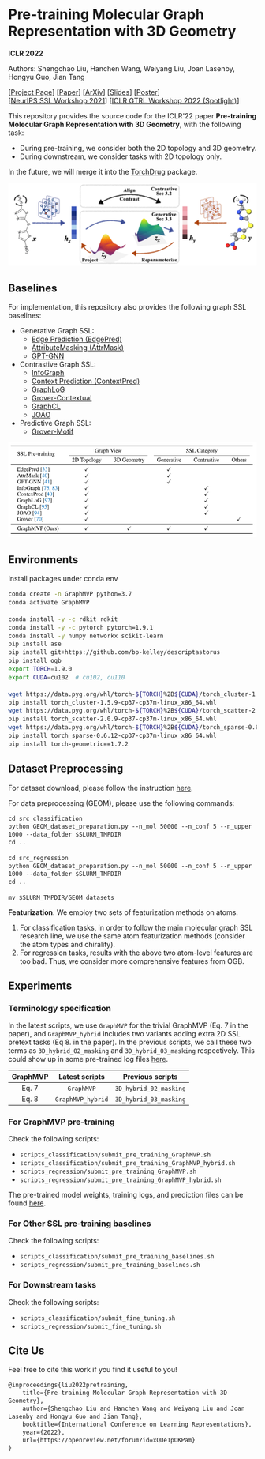# Pre-training Molecular Graph Representation with 3D Geometry

**ICLR 2022**

Authors: Shengchao Liu, Hanchen Wang, Weiyang Liu, Joan Lasenby, Hongyu Guo, Jian Tang

[[Project Page](https://chao1224.github.io/GraphMVP)]
[[Paper](https://openreview.net/forum?id=xQUe1pOKPam)]
[[ArXiv](https://arxiv.org/abs/2110.07728)]
[[Slides](https://drive.google.com/file/d/1-lDWtdgeEgTO009YVPzHK8f7yYbvQ1oY/view?usp=sharing)]
[[Poster](https://drive.google.com/file/d/1L_XrlgfmCmycfGf47Dt6nnaKpZtiqiN-/view?usp=sharing)]
<br>
[[NeurIPS SSL Workshop 2021](https://arxiv.org/abs/2110.07728)]
[[ICLR GTRL Workshop 2022 (Spotlight)](https://gt-rl.github.io/)]

This repository provides the source code for the ICLR'22 paper **Pre-training Molecular Graph Representation with 3D Geometry**, with the following task:
- During pre-training, we consider both the 2D topology and 3D geometry.
- During downstream, we consider tasks with 2D topology only.

In the future, we will merge it into the [TorchDrug](https://github.com/DeepGraphLearning/torchdrug) package.

<p align="center">
  <img src="fig/pipeline.png" /> 
</p>

## Baselines
For implementation, this repository also provides the following graph SSL baselines:
- Generative Graph SSL:
  - [Edge Prediction (EdgePred)](https://proceedings.neurips.cc/paper/2017/file/5dd9db5e033da9c6fb5ba83c7a7ebea9-Paper.pdf)
  - [AttributeMasking (AttrMask)](https://openreview.net/forum?id=HJlWWJSFDH)
  - [GPT-GNN](https://arxiv.org/abs/2006.15437)
- Contrastive Graph SSL:
  - [InfoGraph](https://openreview.net/pdf?id=r1lfF2NYvH)
  - [Context Prediction (ContextPred)](https://openreview.net/forum?id=HJlWWJSFDH)
  - [GraphLoG](http://proceedings.mlr.press/v139/xu21g/xu21g.pdf)
  - [Grover-Contextual](https://papers.nips.cc/paper/2020/hash/94aef38441efa3380a3bed3faf1f9d5d-Abstract.html)
  - [GraphCL](https://papers.nips.cc/paper/2020/file/3fe230348e9a12c13120749e3f9fa4cd-Paper.pdf)
  - [JOAO](https://arxiv.org/abs/2106.07594)
- Predictive Graph SSL:
  - [Grover-Motif](https://papers.nips.cc/paper/2020/hash/94aef38441efa3380a3bed3faf1f9d5d-Abstract.html)

<p align="center">
  <img src="fig/baselines.png" /> 
</p>

## Environments
Install packages under conda env
```bash
conda create -n GraphMVP python=3.7
conda activate GraphMVP

conda install -y -c rdkit rdkit
conda install -y -c pytorch pytorch=1.9.1
conda install -y numpy networkx scikit-learn
pip install ase
pip install git+https://github.com/bp-kelley/descriptastorus
pip install ogb
export TORCH=1.9.0
export CUDA=cu102  # cu102, cu110

wget https://data.pyg.org/whl/torch-${TORCH}%2B${CUDA}/torch_cluster-1.5.9-cp37-cp37m-linux_x86_64.whl
pip install torch_cluster-1.5.9-cp37-cp37m-linux_x86_64.whl
wget https://data.pyg.org/whl/torch-${TORCH}%2B${CUDA}/torch_scatter-2.0.9-cp37-cp37m-linux_x86_64.whl
pip install torch_scatter-2.0.9-cp37-cp37m-linux_x86_64.whl
wget https://data.pyg.org/whl/torch-${TORCH}%2B${CUDA}/torch_sparse-0.6.12-cp37-cp37m-linux_x86_64.whl
pip install torch_sparse-0.6.12-cp37-cp37m-linux_x86_64.whl
pip install torch-geometric==1.7.2
```

## Dataset Preprocessing

For dataset download, please follow the instruction [here](https://github.com/chao1224/GraphMVP/datasets).

For data preprocessing (GEOM), please use the following commands:
```
cd src_classification
python GEOM_dataset_preparation.py --n_mol 50000 --n_conf 5 --n_upper 1000 --data_folder $SLURM_TMPDIR
cd ..

cd src_regression
python GEOM_dataset_preparation.py --n_mol 50000 --n_conf 5 --n_upper 1000 --data_folder $SLURM_TMPDIR
cd ..

mv $SLURM_TMPDIR/GEOM datasets
```

**Featurization**. We employ two sets of featurization methods on atoms.
1. For classification tasks, in order to follow the main molecular graph SSL research line, we use the same atom featurization methods (consider the atom types and chirality).
2. For regression tasks, results with the above two atom-level features are too bad. Thus, we consider more comprehensive features from OGB.

## Experiments

### Terminology specification

In the latest scripts, we use `GraphMVP` for the trivial GraphMVP (Eq. 7 in the paper), and `GraphMVP_hybrid` includes two variants adding extra 2D SSL pretext tasks (Eq 8. in the paper).
In the previous scripts, we call these two terms as `3D_hybrid_02_masking` and `3D_hybrid_03_masking` respectively.
This could show up in some pre-trained log files [here](https://drive.google.com/drive/folders/1uPsBiQF3bfeCAXSDd4JfyXiTh-qxYfu6?usp=sharing).

| GraphMVP | Latest scripts | Previous scripts |
| :--: | :--: | :--: |
| Eq. 7 | `GraphMVP` | `3D_hybrid_02_masking` |
| Eq. 8 | `GraphMVP_hybrid` | `3D_hybrid_03_masking` |

### For GraphMVP pre-training

Check the following scripts:
- `scripts_classification/submit_pre_training_GraphMVP.sh`
- `scripts_classification/submit_pre_training_GraphMVP_hybrid.sh`
- `scripts_regression/submit_pre_training_GraphMVP.sh`
- `scripts_regression/submit_pre_training_GraphMVP_hybrid.sh`

The pre-trained model weights, training logs, and prediction files can be found [here](https://drive.google.com/drive/folders/1uPsBiQF3bfeCAXSDd4JfyXiTh-qxYfu6?usp=sharing).

### For Other SSL pre-training baselines

Check the following scripts:
- `scripts_classification/submit_pre_training_baselines.sh`
- `scripts_regression/submit_pre_training_baselines.sh`

### For Downstream tasks

Check the following scripts:
- `scripts_classification/submit_fine_tuning.sh`
- `scripts_regression/submit_fine_tuning.sh`

## Cite Us

Feel free to cite this work if you find it useful to you!

```
@inproceedings{liu2022pretraining,
    title={Pre-training Molecular Graph Representation with 3D Geometry},
    author={Shengchao Liu and Hanchen Wang and Weiyang Liu and Joan Lasenby and Hongyu Guo and Jian Tang},
    booktitle={International Conference on Learning Representations},
    year={2022},
    url={https://openreview.net/forum?id=xQUe1pOKPam}
}
```